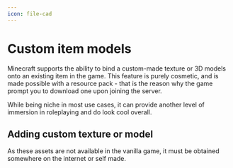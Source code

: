 ```yaml
---
icon: file-cad
---
```


# Custom item models

Minecraft supports the ability to bind a custom-made texture or 3D models onto an existing item in the game. This feature is purely cosmetic, and is made possible with a resource pack - that is the reason why the game prompt you to download one upon joining the server.

While being niche in most use cases, it can provide another level of immersion in roleplaying and do look cool overall.

## Adding custom texture or model

As these assets are not available in the vanilla game, it must be obtained somewhere on the internet or self made.
